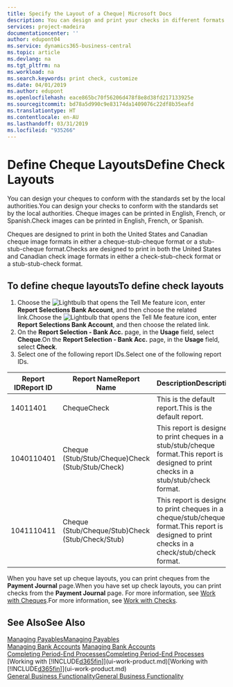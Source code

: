 ```yaml
---
title: Specify the Layout of a Cheque| Microsoft Docs
description: You can design and print your checks in different formats to conform with standards.
services: project-madeira
documentationcenter: ''
author: edupont04
ms.service: dynamics365-business-central
ms.topic: article
ms.devlang: na
ms.tgt_pltfrm: na
ms.workload: na
ms.search.keywords: print check, customize
ms.date: 04/01/2019
ms.author: edupont
ms.openlocfilehash: eace865bc70f56206d478f8e8d38fd217133925e
ms.sourcegitcommit: bd78a5d990c9e83174da1409076c22df8b35eafd
ms.translationtype: HT
ms.contentlocale: en-AU
ms.lasthandoff: 03/31/2019
ms.locfileid: "935266"
---
```

# <a name="define-check-layouts"></a><span data-ttu-id="9cf6a-103">Define Cheque Layouts</span><span class="sxs-lookup"><span data-stu-id="9cf6a-103">Define Check Layouts</span></span>
<span data-ttu-id="9cf6a-104">You can design your cheques to conform with the standards set by the local authorities.</span><span class="sxs-lookup"><span data-stu-id="9cf6a-104">You can design your checks to conform with the standards set by the local authorities.</span></span> <span data-ttu-id="9cf6a-105">Cheque images can be printed in English, French, or Spanish.</span><span class="sxs-lookup"><span data-stu-id="9cf6a-105">Check images can be printed in English, French, or Spanish.</span></span>

<span data-ttu-id="9cf6a-106">Cheques are designed to print in both the United States and Canadian cheque image formats in either a cheque-stub-cheque format or a stub-stub-cheque format.</span><span class="sxs-lookup"><span data-stu-id="9cf6a-106">Checks are designed to print in both the United States and Canadian check image formats in either a check-stub-check format or a stub-stub-check format.</span></span>

## <a name="to-define-check-layouts"></a><span data-ttu-id="9cf6a-107">To define cheque layouts</span><span class="sxs-lookup"><span data-stu-id="9cf6a-107">To define check layouts</span></span>
1. <span data-ttu-id="9cf6a-108">Choose the ![Lightbulb that opens the Tell Me feature](media/ui-search/search_small.png "Tell me what you want to do") icon, enter **Report Selections Bank Account**, and then choose the related link.</span><span class="sxs-lookup"><span data-stu-id="9cf6a-108">Choose the ![Lightbulb that opens the Tell Me feature](media/ui-search/search_small.png "Tell me what you want to do") icon, enter **Report Selections Bank Account**, and then choose the related link.</span></span>
2. <span data-ttu-id="9cf6a-109">On the **Report Selection - Bank Acc.** page, in the **Usage** field, select **Cheque**.</span><span class="sxs-lookup"><span data-stu-id="9cf6a-109">On the **Report Selection - Bank Acc.** page, in the **Usage** field, select **Check**.</span></span>
3. <span data-ttu-id="9cf6a-110">Select one of the following report IDs.</span><span class="sxs-lookup"><span data-stu-id="9cf6a-110">Select one of the following report IDs.</span></span>

| <span data-ttu-id="9cf6a-111">Report ID</span><span class="sxs-lookup"><span data-stu-id="9cf6a-111">Report ID</span></span> | <span data-ttu-id="9cf6a-112">Report Name</span><span class="sxs-lookup"><span data-stu-id="9cf6a-112">Report Name</span></span> | <span data-ttu-id="9cf6a-113">Description</span><span class="sxs-lookup"><span data-stu-id="9cf6a-113">Description</span></span> |
| --- | --- | --- |
| <span data-ttu-id="9cf6a-114">1401</span><span class="sxs-lookup"><span data-stu-id="9cf6a-114">1401</span></span> |<span data-ttu-id="9cf6a-115">Cheque</span><span class="sxs-lookup"><span data-stu-id="9cf6a-115">Check</span></span> |<span data-ttu-id="9cf6a-116">This is the default report.</span><span class="sxs-lookup"><span data-stu-id="9cf6a-116">This is the default report.</span></span> |
| <span data-ttu-id="9cf6a-117">10401</span><span class="sxs-lookup"><span data-stu-id="9cf6a-117">10401</span></span> |<span data-ttu-id="9cf6a-118">Cheque (Stub/Stub/Cheque)</span><span class="sxs-lookup"><span data-stu-id="9cf6a-118">Check (Stub/Stub/Check)</span></span> |<span data-ttu-id="9cf6a-119">This report is designed to print cheques in a stub/stub/cheque format.</span><span class="sxs-lookup"><span data-stu-id="9cf6a-119">This report is designed to print checks in a stub/stub/check format.</span></span> |
| <span data-ttu-id="9cf6a-120">10411</span><span class="sxs-lookup"><span data-stu-id="9cf6a-120">10411</span></span> |<span data-ttu-id="9cf6a-121">Cheque (Stub/Cheque/Stub)</span><span class="sxs-lookup"><span data-stu-id="9cf6a-121">Check (Stub/Check/Stub)</span></span> |<span data-ttu-id="9cf6a-122">This report is designed to print cheques in a cheque/stub/cheque format.</span><span class="sxs-lookup"><span data-stu-id="9cf6a-122">This report is designed to print checks in a check/stub/check format.</span></span> |

<span data-ttu-id="9cf6a-123">When you have set up cheque layouts, you can print cheques from the **Payment Journal** page.</span><span class="sxs-lookup"><span data-stu-id="9cf6a-123">When you have set up check layouts, you can print checks from the **Payment Journal** page.</span></span> <span data-ttu-id="9cf6a-124">For more information, see [Work with Cheques](payables-how-work-checks.md).</span><span class="sxs-lookup"><span data-stu-id="9cf6a-124">For more information, see [Work with Checks](payables-how-work-checks.md).</span></span>

## <a name="see-also"></a><span data-ttu-id="9cf6a-125">See Also</span><span class="sxs-lookup"><span data-stu-id="9cf6a-125">See Also</span></span>
[<span data-ttu-id="9cf6a-126">Managing Payables</span><span class="sxs-lookup"><span data-stu-id="9cf6a-126">Managing Payables</span></span>](payables-manage-payables.md)  
<span data-ttu-id="9cf6a-127">[Managing Bank Accounts](bank-manage-bank-accounts.md) </span><span class="sxs-lookup"><span data-stu-id="9cf6a-127">[Managing Bank Accounts](bank-manage-bank-accounts.md) </span></span>  
[<span data-ttu-id="9cf6a-128">Completing Period-End Processes</span><span class="sxs-lookup"><span data-stu-id="9cf6a-128">Completing Period-End Processes</span></span>](year-how-complete-period-end-processes.md)  
<span data-ttu-id="9cf6a-129">[Working with [!INCLUDE[d365fin](includes/d365fin_md.md)]](ui-work-product.md)</span><span class="sxs-lookup"><span data-stu-id="9cf6a-129">[Working with [!INCLUDE[d365fin](includes/d365fin_md.md)]](ui-work-product.md)</span></span>  
[<span data-ttu-id="9cf6a-130">General Business Functionality</span><span class="sxs-lookup"><span data-stu-id="9cf6a-130">General Business Functionality</span></span>](ui-across-business-areas.md)

